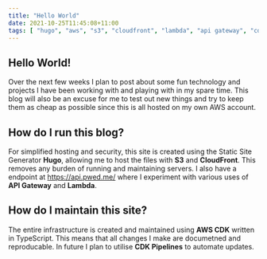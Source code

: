 ```yaml
---
title: "Hello World"
date: 2021-10-25T11:45:08+11:00
tags: [ "hugo", "aws", "s3", "cloudfront", "lambda", "api gateway", "cdk" ]
---
```


## Hello World! 

Over the next few weeks I plan to post about some fun technology and projects I have been working with and playing with in my spare time. This blog will also be an excuse for me to test out new things and try to keep them as cheap as possible since this is all hosted on my own AWS account.

## How do I run this blog?

For simplified hosting and security, this site is created using the Static Site Generator __Hugo__, allowing me to host the files with __S3__ and __CloudFront__. This removes any burden of running and maintaining servers. I also have a endpoint at https://api.pwed.me/ where I experiment with various uses of __API Gateway__ and __Lambda__.

## How do I maintain this site?

The entire infrastructure is created and maintained using __AWS CDK__ written in TypeScript. This means that all changes I make are documetned and reproducable. In future I plan to utilise __CDK Pipelines__ to automate updates.

